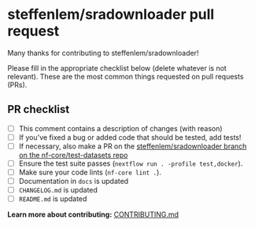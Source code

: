 # steffenlem/sradownloader pull request

Many thanks for contributing to steffenlem/sradownloader!

Please fill in the appropriate checklist below (delete whatever is not relevant).
These are the most common things requested on pull requests (PRs).

## PR checklist

- [ ] This comment contains a description of changes (with reason)
- [ ] If you've fixed a bug or added code that should be tested, add tests!
- [ ] If necessary, also make a PR on the [steffenlem/sradownloader branch on the nf-core/test-datasets repo](https://github.com/nf-core/test-datasets/pull/new/steffenlem/sradownloader)
- [ ] Ensure the test suite passes (`nextflow run . -profile test,docker`).
- [ ] Make sure your code lints (`nf-core lint .`).
- [ ] Documentation in `docs` is updated
- [ ] `CHANGELOG.md` is updated
- [ ] `README.md` is updated

**Learn more about contributing:** [CONTRIBUTING.md](https://github.com/steffenlem/sradownloader/tree/master/.github/CONTRIBUTING.md)